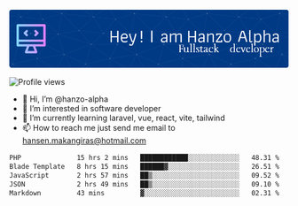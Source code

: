 ![Header](./github-header-image.png)

![Profile views](https://gpvc.arturio.dev/hanzo-alpha)

- 👋 Hi, I’m @hanzo-alpha
- 👀 I’m interested in software developer
- 🌱 I’m currently learning laravel, vue, react, vite, tailwind
- 📫 How to reach me just send me email to hansen.makangiras@hotmail.com 

<!---
hanzo-alpha/hanzo-alpha is a ✨ special ✨ repository because its `README.md` (this file) appears on your GitHub profile.
You can click the Preview link to take a look at your changes.
--->

<!--START_SECTION:waka-->

```text
PHP              15 hrs 2 mins   ████████████░░░░░░░░░░░░░   48.31 %
Blade Template   8 hrs 15 mins   ██████▓░░░░░░░░░░░░░░░░░░   26.51 %
JavaScript       2 hrs 57 mins   ██▒░░░░░░░░░░░░░░░░░░░░░░   09.52 %
JSON             2 hrs 49 mins   ██▒░░░░░░░░░░░░░░░░░░░░░░   09.10 %
Markdown         43 mins         ▓░░░░░░░░░░░░░░░░░░░░░░░░   02.31 %
```

<!--END_SECTION:waka-->
